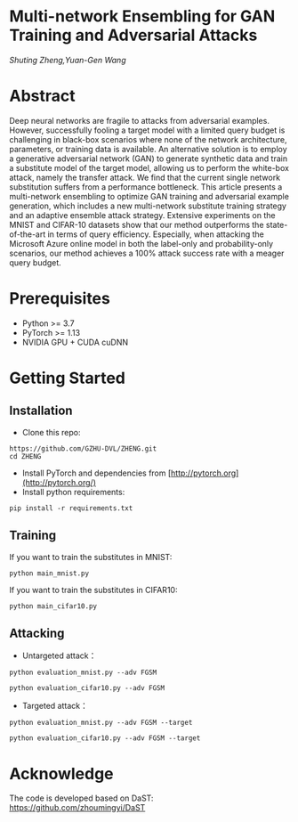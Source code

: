 # Multi-network Ensembling for GAN Training and Adversarial Attacks

*Shuting Zheng,Yuan-Gen Wang*

# Abstract

Deep neural networks are fragile to attacks from adversarial examples. However, successfully fooling a target model with a limited query budget is challenging in black-box scenarios where none of the network architecture, parameters, or training data is available. An alternative solution is to employ a generative adversarial network (GAN) to generate synthetic data and train a substitute model of the target model, allowing us to perform the white-box attack, namely the transfer attack. We find that the current single network substitution suffers from a performance bottleneck. This article presents a multi-network ensembling to optimize GAN training and adversarial example generation, which includes a new multi-network substitute training strategy and an adaptive ensemble attack strategy. Extensive experiments on the MNIST and CIFAR-10 datasets show that our method outperforms the state-of-the-art in terms of query efficiency. Especially, when attacking the Microsoft Azure online model in both the label-only and probability-only scenarios, our method achieves a 100% attack success rate with a meager query budget.

# Prerequisites

- Python >= 3.7
- PyTorch >= 1.13
- NVIDIA GPU + CUDA cuDNN

# Getting Started

## Installation

- Clone this repo:

```
https://github.com/GZHU-DVL/ZHENG.git
cd ZHENG
```

- Install PyTorch and dependencies from [http://pytorch.org](http://pytorch.org/)
- Install python requirements:

```
pip install -r requirements.txt
```

## Training

If you want to train the substitutes in MNIST:

```
python main_mnist.py  
```

If you want to train the substitutes in CIFAR10:

```
python main_cifar10.py
```

## Attacking

- Untargeted attack：

```
python evaluation_mnist.py --adv FGSM 
```
```
python evaluation_cifar10.py --adv FGSM 
```
- Targeted attack：

```
python evaluation_mnist.py --adv FGSM --target
```
```
python evaluation_cifar10.py --adv FGSM --target
```
# Acknowledge

The code is developed based on DaST: https://github.com/zhoumingyi/DaST
